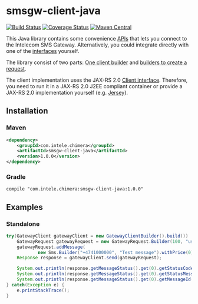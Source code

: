 smsgw-client-java
=================

[![Build Status](http://img.shields.io/travis/Intelecom/smsgw-client-java.svg?branch=master&style=flat-square)](https://travis-ci.org/Intelecom/smsgw-client-java)
[![Coverage Status](http://img.shields.io/coveralls/Intelecom/smsgw-client-java/badge.svg?branch=master&service=github&style=flat-square)](https://coveralls.io/github/Intelecom/smsgw-client-java?branch=master)
[![Maven Central](https://maven-badges.herokuapp.com/maven-central/com.intele.chimera/smsgw-client-java/badge.svg?style=flat-square)](https://maven-badges.herokuapp.com/maven-central/com.intele.chimera/smsgw-client-java/)

This Java library contains some convenience [APIs](http://intelecom.github.io/smsgw-client-java/apidocs/index.html) that lets you connect to the Intelecom SMS Gateway. Alternatively, you could integrate directly with one of the [interfaces](https://github.com/Intelecom/sms/blob/master/Interfaces-general.md) yourself.

The library consist of two parts: [One client builder](http://intelecom.github.io/smsgw-client-java/apidocs/com/intele/chimera/client/GatewayClientBuilder.html) and [builders to create a request](http://intelecom.github.io/smsgw-client-java/apidocs/com/intele/chimera/client/request/package-summary.html).

The client implementation uses the JAX-RS 2.0 [Client interface](https://docs.oracle.com/javaee/7/api/javax/ws/rs/client/Client.html). Therefore, you need to run it in a JAX-RS 2.0 J2EE compliant container or provide a JAX-RS 2.0 implementation yourself (e.g. [Jersey](https://jersey.java.net/)).

## Installation
### Maven

```XML
<dependency>
	<groupId>com.intele.chimera</groupId>
	<artifactId>smsgw-client-java</artifactId>
	<version>1.0.0</version>
</dependency>
```

### Gradle

```
compile "com.intele.chimera:smsgw-client-java:1.0.0"
```

## Examples
### Standalone

```Java
try(GatewayClient gatewayClient = new GatewayClientBuilder().build()) 
	GatewayRequest gatewayRequest = new GatewayRequest.Builder(100, "username", "password").build();
	gatewayRequest.addMessage(
			new Sms.Builder("+4741000000", "Test message").withPrice(0).build());
	Response response = gatewayClient.send(gatewayRequest);

	System.out.println(response.getMessageStatus().get(0).getStatusCode());
	System.out.println(response.getMessageStatus().get(0).getStatusMessage());
	System.out.println(response.getMessageStatus().get(0).getMessageId());
} catch(Exception e) {
	e.printStackTrace();
}
```
